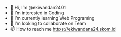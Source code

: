 - 👋 Hi, I’m @ekiwandan2401
- 👀 I’m interested in Coding
- 🌱 I’m currently learning Web Programing
- 💞️ I’m looking to collaborate on Team
- 📫 How to reach me https://ekiwandana24.skom.id

<!---
ekiwandan2401/ekiwandan2401 is a ✨ special ✨ repository because its `README.md` (this file) appears on your GitHub profile.
You can click the Preview link to take a look at your changes.
--->
